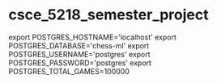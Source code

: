 # csce_5218_semester_project 

export POSTGRES_HOSTNAME='localhost'
export POSTGRES_DATABASE='chess-ml'
export POSTGRES_USERNAME='postgres'
export POSTGRES_PASSWORD='postgres'
export POSTGRES_TOTAL_GAMES=100000